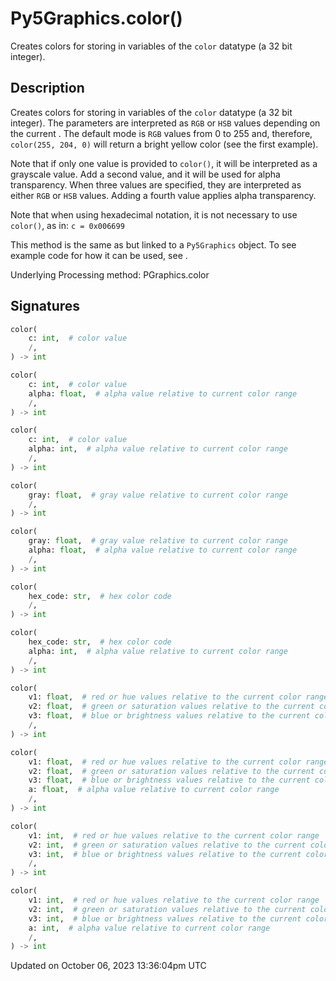 # Py5Graphics.color()

Creates colors for storing in variables of the `color` datatype (a 32 bit integer).

## Description

Creates colors for storing in variables of the `color` datatype (a 32 bit integer). The parameters are interpreted as `RGB` or `HSB` values depending on the current [](py5graphics_color_mode). The default mode is `RGB` values from 0 to 255 and, therefore, `color(255, 204, 0)` will return a bright yellow color (see the first example).

Note that if only one value is provided to `color()`, it will be interpreted as a grayscale value. Add a second value, and it will be used for alpha transparency. When three values are specified, they are interpreted as either `RGB` or `HSB` values. Adding a fourth value applies alpha transparency.

Note that when using hexadecimal notation, it is not necessary to use `color()`, as in: `c = 0x006699`

This method is the same as [](sketch_color) but linked to a `Py5Graphics` object. To see example code for how it can be used, see [](sketch_color).

Underlying Processing method: PGraphics.color

## Signatures

```python
color(
    c: int,  # color value
    /,
) -> int

color(
    c: int,  # color value
    alpha: float,  # alpha value relative to current color range
    /,
) -> int

color(
    c: int,  # color value
    alpha: int,  # alpha value relative to current color range
    /,
) -> int

color(
    gray: float,  # gray value relative to current color range
    /,
) -> int

color(
    gray: float,  # gray value relative to current color range
    alpha: float,  # alpha value relative to current color range
    /,
) -> int

color(
    hex_code: str,  # hex color code
    /,
) -> int

color(
    hex_code: str,  # hex color code
    alpha: int,  # alpha value relative to current color range
    /,
) -> int

color(
    v1: float,  # red or hue values relative to the current color range
    v2: float,  # green or saturation values relative to the current color range
    v3: float,  # blue or brightness values relative to the current color range
    /,
) -> int

color(
    v1: float,  # red or hue values relative to the current color range
    v2: float,  # green or saturation values relative to the current color range
    v3: float,  # blue or brightness values relative to the current color range
    a: float,  # alpha value relative to current color range
    /,
) -> int

color(
    v1: int,  # red or hue values relative to the current color range
    v2: int,  # green or saturation values relative to the current color range
    v3: int,  # blue or brightness values relative to the current color range
    /,
) -> int

color(
    v1: int,  # red or hue values relative to the current color range
    v2: int,  # green or saturation values relative to the current color range
    v3: int,  # blue or brightness values relative to the current color range
    a: int,  # alpha value relative to current color range
    /,
) -> int
```

Updated on October 06, 2023 13:36:04pm UTC
